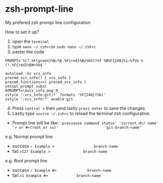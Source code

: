# zsh-prompt-line
My prefered zsh prompt line configuration

How to set it up?
1. open the `terminal`
2. type `nano ~/.zshrc`or `sudo nano ~/.zshrc`
3. paster the code
```
PROMPT='%(?.%F{green}%B✓%b.%F{red}%B✗%b%?)%f %B%F{240}%1~%f%b %(!.%F{red}%B#>%b$ '

autoload -Uz vcs_info
precmd_vcs_info() { vcs_info }
precmd_functions+=( precmd_vcs_info )
setopt prompt_subst
RPROMPT=\$vcs_info_msg_0_
zstyle ':vcs_info:git:*' formats '%F{240}(%b)'
zstyle ':vcs_info:*' enable git
```
4. Press `control x` then `y`and lastly `press enter` to save the changes.
5. Lastly type `source ~/.zshrc` to reload the terminal zsh configuration.

- Prompt line will be like:
`'previouse command status' 'current dir name' '> or #>(root or su)'                     'git-branch-name'`

e.g. Normal prompt line
- success  `✓ Example >                  branch-name`
- fail    `✗127 Example >               branch-name` 

e.g. Root prompt line
- success `✓ Example #>              branch-name` 
- fail    `✗1 Example #>             branch-name`
